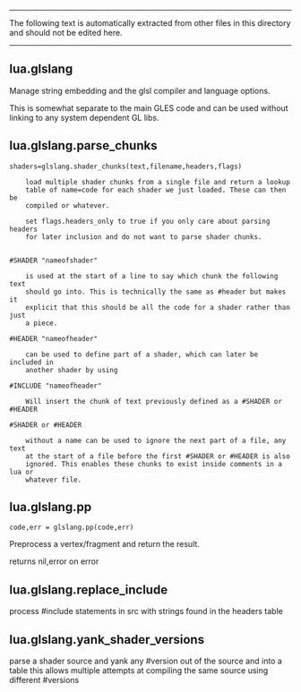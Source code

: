


---
			
The following text is automatically extracted from other files in this 
directory and should not be edited here.

---




## lua.glslang


Manage string embedding and the glsl compiler and language options.

This is somewhat separate to the main GLES code and can be used without 
linking to any system dependent GL libs.



## lua.glslang.parse_chunks


	shaders=glslang.shader_chunks(text,filename,headers,flags)

		load multiple shader chunks from a single file and return a lookup
		table of name=code for each shader we just loaded. These can then be
		compiled or whatever.
		
		set flags.headers_only to true if you only care about parsing headers
		for later inclusion and do not want to parse shader chunks.
		

	#SHADER "nameofshader"

		is used at the start of a line to say which chunk the following text
		should go into. This is technically the same as #header but makes it
		explicit that this should be all the code for a shader rather than just
		a piece.

	#HEADER "nameofheader"

		can be used to define part of a shader, which can later be included in
		another shader by using

	#INCLUDE "nameofheader"
	
		Will insert the chunk of text previously defined as a #SHADER or #HEADER

	#SHADER or #HEADER

		without a name can be used to ignore the next part of a file, any text
		at the start of a file before the first #SHADER or #HEADER is also
		ignored. This enables these chunks to exist inside comments in a lua or
		whatever file.



## lua.glslang.pp


	code,err = glslang.pp(code,err)

Preprocess a vertex/fragment and return the result.

returns nil,error on error



## lua.glslang.replace_include


process #include statements in src with strings found in the headers table



## lua.glslang.yank_shader_versions


parse a shader source and yank any #version out of the source and into a table
this allows multiple attempts at compiling the same source using different #versions
